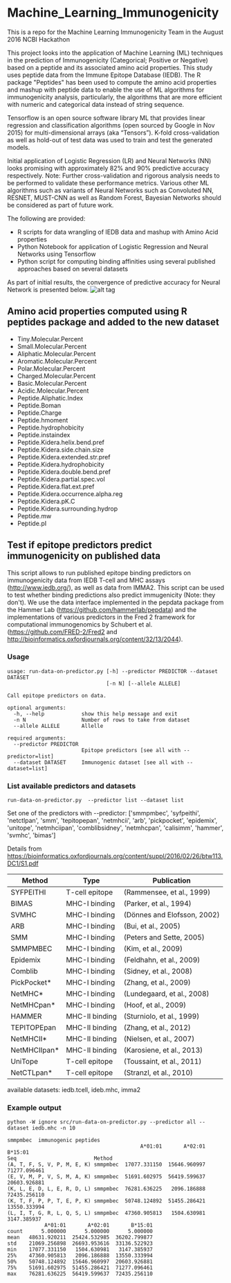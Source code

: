 # Machine_Learning_Immunogenicity

This is a repo for the Machine Learning Immunogenicity Team in the August 2016 NCBI Hackathon

This project looks into the application of Machine Learning (ML) techniques in the prediction of Immunogenicity (Categorical; Positive or Negative) based on a peptide and its associated amino acid properties. This study uses peptide data from the Immune Epitope Database (IEDB). The R package "Peptides" has been used to compute the amino acid properties and mashup with peptide data to enable the use of ML algorithms for immunogenicity analysis, particularly, the algorithms that are more efficient with numeric and categorical data instead of string sequence.

Tensorflow is an open source software library ML that provides linear regression and classification algorithms (open sourced by Google in Nov 2015) for multi-dimensional arrays (aka “Tensors”). K-fold cross-validation as well as hold-out of test data was used to train and test the generated models.

Initial application of Logistic Regression (LR) and Neural Networks (NN) looks promising with approximately 82% and 90% predictive accuracy respectively. Note: Further cross-validation and rigorous analysis needs to be performed to validate these performance metrics. Various other ML algorithms such as variants of Neural Networks such as Convoluted NN, RESNET, MUST-CNN as well as Random Forest, Bayesian Networks should be considered as part of future work. 

The following are provided:
* R scripts for data wrangling of IEDB data and mashup with Amino Acid properties
* Python Notebook for application of Logistic Regression and Neural Networks using Tensorflow
* Python script for computing binding affinities using several published approaches based on several datasets

As part of initial results, the convergence of predictive accuracy for Neural Network is presented below.
![alt tag](https://github.com/NCBI-Hackathons/Machine_Learning_Immunogenicity/blob/master/pics/PredictiveAccuracy_NN_InitialFindings.PNG)

## Amino acid properties computed using R peptides package and added to the new dataset
* Tiny.Molecular.Percent
* Small.Molecular.Percent
* Aliphatic.Molecular.Percent
* Aromatic.Molecular.Percent
* Polar.Molecular.Percent
* Charged.Molecular.Percent
* Basic.Molecular.Percent
* Acidic.Molecular.Percent
* Peptide.Aliphatic.Index
* Peptide.Boman
* Peptide.Charge
* Peptide.hmoment
* Peptide.hydrophobicity
* Peptide.instaindex
* Peptide.Kidera.helix.bend.pref
* Peptide.Kidera.side.chain.size
* Peptide.Kidera.extended.str.pref
* Peptide.Kidera.hydrophobicity
* Peptide.Kidera.double.bend.pref
* Peptide.Kidera.partial.spec.vol
* Peptide.Kidera.flat.ext.pref
* Peptide.Kidera.occurrence.alpha.reg
* Peptide.Kidera.pK.C
* Peptide.Kidera.surrounding.hydrop
* Peptide.mw
* Peptide.pI

## Test if epitope predictors predict immunogenicity on published data

This script allows to run published epitope binding predictors on immunogenicity data from IEDB T-cell and MHC assays (http://www.iedb.org/), as well as data from IMMA2. This script can be used to test whether binding predictions also predict immugenicity (Note: they don't). We use the data interface implemented in the pepdata package from the Hammer Lab (https://github.com/hammerlab/pepdata) and the implementations of various predictors in the Fred 2 framework for computational immunogenomics by Schubert et al. (https://github.com/FRED-2/Fred2 and http://bioinformatics.oxfordjournals.org/content/32/13/2044).

### Usage

    usage: run-data-on-predictor.py [-h] --predictor PREDICTOR --dataset DATASET
                                    [-n N] [--allele ALLELE]
    
    Call epitope predictors on data.
    
    optional arguments:
      -h, --help            show this help message and exit
      -n N                  Number of rows to take from dataset
      --allele ALLELE       Allelle
    
    required arguments:
      --predictor PREDICTOR
                            Epitope predictors [see all with --predictor=list]
      --dataset DATASET     Immunogenic dataset [see all with --dataset=list]


### List available predictors and datasets

    run-data-on-predictor.py  --predictor list --dataset list

Set one of the predictors with --predictor:
['smmpmbec', 'syfpeithi', 'netctlpan', 'smm', 'tepitopepan', 'netmhcii', 'arb', 'pickpocket', 'epidemix', 'unitope', 'netmhciipan', 'comblibsidney', 'netmhcpan', 'calisimm', 'hammer', 'svmhc', 'bimas']

Details from https://bioinformatics.oxfordjournals.org/content/suppl/2016/02/26/btw113.DC1/S1.pdf

| Method | Type | Publication |
|--------|------|-------------|
| SYFPEITHI | T-cell epitope | (Rammensee, et al., 1999) |
| BIMAS | MHC-I binding | (Parker, et al., 1994) |
| SVMHC | MHC-I binding | (Dönnes and Elofsson, 2002) |
| ARB | MHC-I binding | (Bui, et al., 2005) |
| SMM | MHC-I binding | (Peters and Sette, 2005) |
| SMMPMBEC | MHC-I binding | (Kim, et al., 2009) |
| Epidemix | MHC-I binding | (Feldhahn, et al., 2009) |
| Comblib | MHC-I binding | (Sidney, et al., 2008) |
| PickPocket* | MHC-I binding | (Zhang, et al., 2009) |
| NetMHC* | MHC-I binding | (Lundegaard, et al., 2008) |
| NetMHCpan* | MHC-I binding | (Hoof, et al., 2009) |
| HAMMER | MHC-II binding | (Sturniolo, et al., 1999) |
| TEPITOPEpan | MHC-II binding | (Zhang, et al., 2012) |
| NetMHCII* | MHC-II binding | (Nielsen, et al., 2007) |
| NetMHCIIpan* | MHC-II binding | (Karosiene, et al., 2013) |
| UniTope | T-cell epitope | (Toussaint, et al., 2011) |
| NetCTLpan* | T-cell epitope | (Stranzl, et al., 2010) |

available datasets: iedb.tcell, ideb.mhc, imma2

### Example output

    python -W ignore src/run-data-on-predictor.py --predictor all --dataset iedb.mhc -n 10
    
    smmpmbec  immunogenic peptides
                                               A*01:01       A*02:01       B*15:01
    Seq                         Method                                            
    (A, T, F, S, V, P, M, E, K) smmpmbec  17077.331150  15646.960997  71277.096461
    (E, V, M, P, V, S, M, A, K) smmpmbec  51691.602975  56419.599637  20603.926881
    (K, L, E, D, L, E, R, D, L) smmpmbec  76281.636225   2096.186888  72435.256110
    (K, T, F, P, P, T, E, P, K) smmpmbec  50748.124892  51455.286421  13550.333994
    (L, I, T, G, R, L, Q, S, L) smmpmbec  47360.905813   1504.630981   3147.385937
                A*01:01       A*02:01       B*15:01
    count      5.000000      5.000000      5.000000
    mean   48631.920211  25424.532985  36202.799877
    std    21069.256898  26693.953616  33136.522923
    min    17077.331150   1504.630981   3147.385937
    25%    47360.905813   2096.186888  13550.333994
    50%    50748.124892  15646.960997  20603.926881
    75%    51691.602975  51455.286421  71277.096461
    max    76281.636225  56419.599637  72435.256110
    
